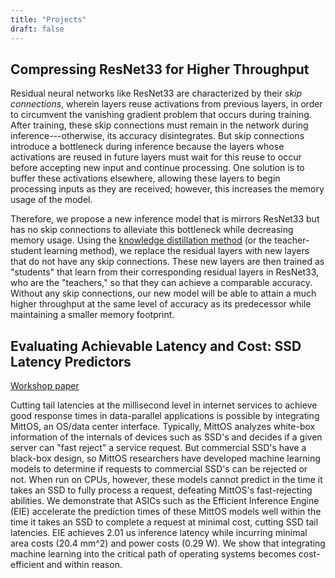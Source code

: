 ```yaml
---
title: "Projects"
draft: false
---
```


## Compressing ResNet33 for Higher Throughput
Residual neural networks like ResNet33 are characterized by their *skip connections*, wherein layers reuse activations from previous layers, in order to circumvent the vanishing gradient problem that occurs during training. After training, these skip connections must remain in the network during inference---otherwise, its accuracy disintegrates. But skip connections introduce a bottleneck during inference because the layers whose activations are reused in future layers must wait for this reuse to occur before accepting new input and continue processing. One solution is to buffer these activations elsewhere, allowing these layers to begin processing inputs as they are received; however, this increases the memory usage of the model. 

Therefore, we propose a new inference model that is mirrors ResNet33 but has no skip connections to alleviate this bottleneck while decreasing memory usage. Using the [knowledge distillation method][2] (or the teacher-student learning method), we replace the residual layers with new layers that do not have any skip connections. These new layers are then trained as "students" that learn from their corresponding residual layers in ResNet33, who are the "teachers," so that they can achieve a comparable accuracy. Without any skip connections, our new model will be able to attain a much higher throughput at the same level of accuracy as its predecessor while maintaining a smaller memory footprint.  

## Evaluating Achievable Latency and Cost: SSD Latency Predictors
[Workshop paper][1]

Cutting tail latencies at the millisecond level in internet services to achieve good response times in data-parallel applications is possible by integrating MittOS, an OS/data center interface. Typically, MittOS analyzes white-box information of the internals of devices such as SSD's and decides if a given server can "fast reject" a service request. But commercial SSD's have a black-box design, so MittOS researchers have developed machine learning models to determine if requests to commercial SSD's can be rejected or not. When run on CPUs, however, these models cannot predict in the time it takes an SSD to fully process a request, defeating MittOS's fast-rejecting abilities. We demonstrate that ASICs such as the Efficient Inference Engine (EIE) accelerate the prediction times of these MittOS models well within the time it takes an SSD to complete a request at minimal cost, cutting SSD tail latencies. EIE achieves 2.01 us inference latency while incurring minimal area costs (20.4 mm^2) and power costs (0.29 W). We show that integrating machine learning into the critical path of operating systems becomes cost-efficient and within reason.

[1]: /accml_2020.pdf
[2]: https://arxiv.org/abs/1912.13179